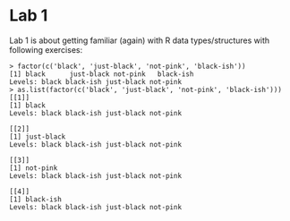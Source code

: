 # Lab 1

Lab 1 is about getting familiar (again) with R data types/structures with following exercises:


```
> factor(c('black', 'just-black', 'not-pink', 'black-ish'))
[1] black      just-black not-pink   black-ish
Levels: black black-ish just-black not-pink
> as.list(factor(c('black', 'just-black', 'not-pink', 'black-ish')))
[[1]]
[1] black
Levels: black black-ish just-black not-pink

[[2]]
[1] just-black
Levels: black black-ish just-black not-pink

[[3]]
[1] not-pink
Levels: black black-ish just-black not-pink

[[4]]
[1] black-ish
Levels: black black-ish just-black not-pink
```
